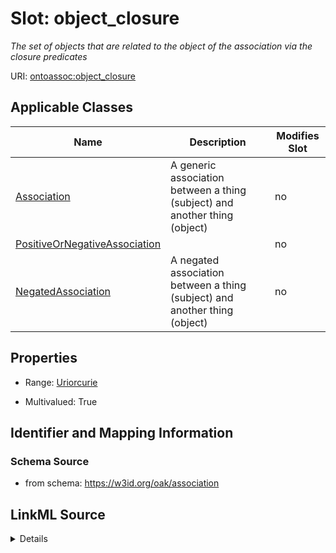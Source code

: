

# Slot: object_closure


_The set of objects that are related to the object of the association via the closure predicates_



URI: [ontoassoc:object_closure](https://w3id.org/oak/association/object_closure)



<!-- no inheritance hierarchy -->





## Applicable Classes

| Name | Description | Modifies Slot |
| --- | --- | --- |
| [Association](Association.md) | A generic association between a thing (subject) and another thing (object) |  no  |
| [PositiveOrNegativeAssociation](PositiveOrNegativeAssociation.md) |  |  no  |
| [NegatedAssociation](NegatedAssociation.md) | A negated association between a thing (subject) and another thing (object) |  no  |







## Properties

* Range: [Uriorcurie](Uriorcurie.md)

* Multivalued: True





## Identifier and Mapping Information







### Schema Source


* from schema: https://w3id.org/oak/association




## LinkML Source

<details>
```yaml
name: object_closure
description: The set of objects that are related to the object of the association
  via the closure predicates
from_schema: https://w3id.org/oak/association
rank: 1000
multivalued: true
alias: object_closure
domain_of:
- PositiveOrNegativeAssociation
range: uriorcurie

```
</details>